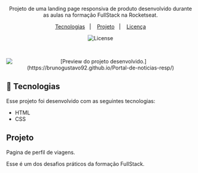 

<p align="center">
Projeto de uma landing page responsiva de produto desenvolvido durante as aulas na formação FullStack na Rocketseat.
</p>

<p align="center">
  <a href="#-tecnologias">Tecnologias</a>&nbsp;&nbsp;&nbsp;|&nbsp;&nbsp;&nbsp;
  <a href="#-projeto">Projeto</a>&nbsp;&nbsp;&nbsp;|&nbsp;&nbsp;&nbsp;
  <a href="#memo-licença">Licença</a>
</p>

<p align="center">
  <img alt="License" src="https://img.shields.io/static/v1?label=license&message=MIT&color=0F172A&labelColor=1D4ED8">
</p>

<br>

<p align="center">
  <img alt="[Preview do projeto desenvolvido.](https://brunogustavo92.github.io/Portal-de-noticias-resp/)" src="./assets/images/portal de noticias resp.png width="100%">
</p>

## 🚀 Tecnologias

Esse projeto foi desenvolvido com as seguintes tecnologias:

- HTML
- CSS

## Projeto

Pagina de perfil de viagens.

Esse é um dos desafios práticos da formação FullStack.
